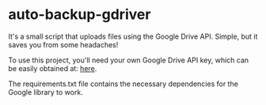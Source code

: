 # auto-backup-gdriver
It's a small script that uploads files using the Google Drive API. Simple, but it saves you from some headaches!

To use this project, you'll need your own Google Drive API key, which can be easily obtained at: [here](https://console.cloud.google.com/). 

The requirements.txt file contains the necessary dependencies for the Google library to work.
